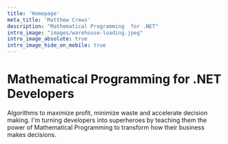 ```yaml
---
title: 'Homepage'
meta_title: 'Matthew Crews'
description: "Mathematical Programming  for .NET"
intro_image: "images/warehouse-loading.jpeg"
intro_image_absolute: true
intro_image_hide_on_mobile: true
---
```


# Mathematical Programming for .NET Developers

Algorithms to maximize profit, minimize waste and accelerate decision making. I'm turning developers into superheroes by teaching them the power of Mathematical Programming to transform how their business makes decisions.
